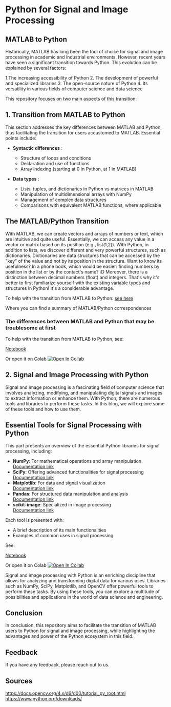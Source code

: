 # Python for Signal and Image Processing


## MATLAB to Python

Historically, MATLAB has long been the tool of choice for signal and image processing in academic and industrial environments. However, recent years have seen a significant transition towards Python. This evolution can be explained by several factors:

1.The increasing accessibility of Python
2. The development of powerful and specialized libraries
3. The open-source nature of Python
4. Its versatility in various fields of computer science and data science

This repository focuses on two main aspects of this transition:

## 1. Transition from MATLAB to Python

This section addresses the key differences between MATLAB and Python, thus facilitating the transition for users accustomed to MATLAB. Essential points include:

- **Syntactic differences** :
  - Structure of loops and conditions
  - Declaration and use of functions
  - Array indexing (starting at 0 in Python, at 1 in MATLAB)

- **Data types** :

  - Lists, tuples, and dictionaries in Python vs matrices in MATLAB
  - Manipulation of multidimensional arrays with NumPy
  - Management of complex data structures
  - Comparisons with equivalent MATLAB functions, where applicable

## The MATLAB/Python Transition

With MATLAB, we can create vectors and arrays of numbers or text, which are intuitive and quite useful. Essentially, we can access any value in a vector or matrix based on its position (e.g., list(1,2)). With Python, in addition to lists, we discover different and very powerful structures, such as dictionaries. Dictionaries are data structures that can be accessed by the "key" of the value and not by its position in the structure. Want to know its usefulness? In a phone book, which would be easier: finding numbers by position in the list or by the contact's name? :D Moreover, there is a distinction between decimal numbers (float) and integers. That's why it's better to first familiarize yourself with the existing variable types and structures in Python! It's a considerable advantage.

To help with the transition from MATLAB to Python: [see here](https://numpy.org/doc/stable/user/numpy-for-matlab-users.html#general-purpose-equivalents)

Where you can find a summary of MATLAB/Python correspondences

### The differences between MATLAB and Python that may be troublesome at first

To help with the transition from MATLAB to Python, see:

[Notebook](https://colab.research.google.com/github/Mo-h-S/Python-for-SP-and_IP/blob/main/SI_processing_with%20python/Matlab%20to%20Python.ipynb)


Or open it on Colab
[![Open In Collab](https://colab.research.google.com/assets/colab-badge.svg)](https://colab.research.google.com/github/Mo-h-S/Python-for-SP-and_IP/blob/main/SI_processing_with%20python/Matlab%20to%20Python.ipynb)


## 2. Signal and Image Processing with Python

Signal and image processing is a fascinating field of computer science that involves analyzing, modifying, and manipulating digital signals and images to extract information or enhance them. With Python, there are numerous tools and libraries to perform these tasks. In this blog, we will explore some of these tools and how to use them.

## Essential Tools for Signal Processing with Python

This part presents an overview of the essential Python libraries for signal processing, including:
- **NumPy**: For mathematical operations and array manipulation  
  [Documentation link](https://numpy.org/doc/stable/)
- **SciPy**: Offering advanced functionalities for signal processing  
  [Documentation link](https://docs.scipy.org/doc/scipy/)
- **Matplotlib**: For data and signal visualization  
  [Documentation link](https://matplotlib.org/stable/contents.html)
- **Pandas**: For structured data manipulation and analysis  
  [Documentation link](https://pandas.pydata.org/docs/)
- **scikit-image**: Specialized in image processing  
  [Documentation link](https://scikit-image.org/docs/stable/)

Each tool is presented with:

- A brief description of its main functionalities
- Examples of common uses in signal processing

See:

[Notebook](https://colab.research.google.com/github/Mo-h-S/Python-for-SP-and_IP/blob/main/SI_processing_with%20python/Image_signal%20processing_with_python.ipynb#)

Or open it on Colab
[![Open In Collab](https://colab.research.google.com/assets/colab-badge.svg)](https://colab.research.google.com/github/Mo-h-S/Python-for-SP-and_IP/blob/main/SI_processing_with%20python/Image_signal%20processing_with_python.ipynb#)


Signal and image processing with Python is an enriching discipline that allows for analyzing and transforming digital data for various uses. Libraries such as NumPy, SciPy, Matplotlib, and OpenCV offer powerful tools to perform these tasks. By using these tools, you can explore a multitude of possibilities and applications in the world of data science and engineering.

## Conclusion
In conclusion, this repository aims to facilitate the transition of MATLAB users to Python for signal and image processing, while highlighting the advantages and power of the Python ecosystem in this field.
## Feedback
If you have any feedback, please reach out to us.
## Sources
https://docs.opencv.org/4.x/d6/d00/tutorial_py_root.html
https://www.python.org/downloads/
